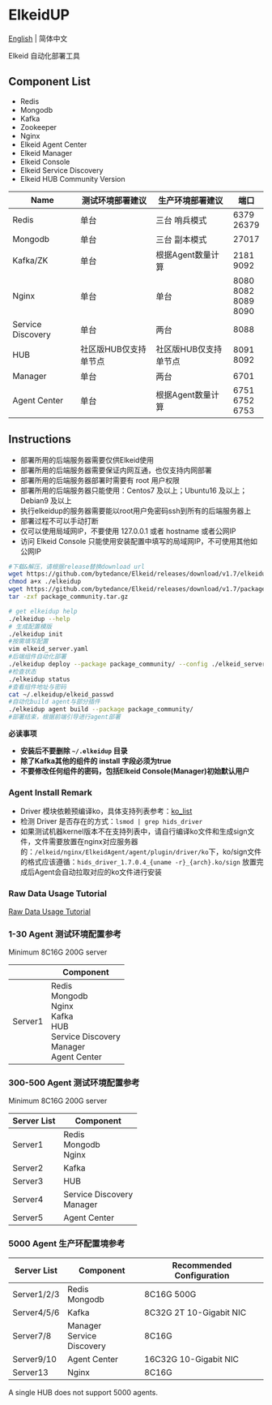 # ElkeidUP

[English](README.md) | 简体中文

Elkeid 自动化部署工具

## Component List
* Redis
* Mongodb
* Kafka
* Zookeeper
* Nginx
* Elkeid Agent Center
* Elkeid Manager
* Elkeid Console
* Elkeid Service Discovery
* Elkeid HUB Community Version



| **Name**          | 测试环境部署建议      | 生产环境部署建议      | 端口                               |
| ----------------- | --------------------- | --------------------- | ---------------------------------- |
| Redis             | 单台                  | 三台 哨兵模式         | 6379<br />26379                    |
| Mongodb           | 单台                  | 三台 副本模式         | 27017                              |
| Kafka/ZK          | 单台                  | 根据Agent数量计算     | 2181<br />9092                     |
| Nginx             | 单台                  | 单台                  | 8080<br />8082<br />8089<br />8090 |
| Service Discovery | 单台                  | 两台                  | 8088                               |
| HUB               | 社区版HUB仅支持单节点 | 社区版HUB仅支持单节点 | 8091<br />8092                     |
| Manager           | 单台                  | 两台                  | 6701                               |
| Agent Center      | 单台                  | 根据Agent数量计算     | 6751<br />6752<br />6753           |



## Instructions

* 部署所用的后端服务器需要仅供Elkeid使用
* 部署所用的后端服务器需要保证内网互通，也仅支持内网部署
* 部署所用的后端服务器部署时需要有 root 用户权限
* 部署所用的后端服务器只能使用：Centos7 及以上；Ubuntu16 及以上；Debian9 及以上
* 执行elkeidup的服务器需要能以root用户免密码ssh到所有的后端服务器上
* 部署过程不可以手动打断
* 仅可以使用局域网IP，不要使用 127.0.0.1 或者 hostname 或者公网IP
* 访问 Elkeid Console 只能使用安装配置中填写的局域网IP，不可使用其他如公网IP

```bash
#下载&解压，请根据release替换download url
wget https://github.com/bytedance/Elkeid/releases/download/v1.7/elkeidup
chmod a+x ./elkeidup
wget https://github.com/bytedance/Elkeid/releases/download/v1.7/package_community.tar.gz
tar -zxf package_community.tar.gz

# get elkeidup help
./elkeidup --help
# 生成配置模版
./elkeidup init
#按需填写配置
vim elkeid_server.yaml
#后端组件自动化部署
./elkeidup deploy --package package_community/ --config ./elkeid_server.yaml
#检查状态
./elkeidup status
#查看组件地址与密码
cat ~/.elkeidup/elkeid_passwd
#自动化build agent与部分插件
./elkeidup agent build --package package_community/
#部署结束，根据前端引导进行agent部署
```


**必读事项**

* **安装后不要删除 `~/.elkeidup` 目录**
* **除了Kafka其他的组件的 install 字段必须为true**
* **不要修改任何组件的密码，包括Elkeid Console(Manager)初始默认用户**

### Agent Install Remark
* Driver 模块依赖预编译ko，具体支持列表参考：[ko_list](https://github.com/bytedance/Elkeid/blob/main/driver/ko_list.md)
* 检测 Driver 是否存在的方式：`lsmod | grep hids_driver`
* 如果测试机器kernel版本不在支持列表中，请自行编译ko文件和生成sign文件，文件需要放置在nginx对应服务器的：`/elkeid/nginx/ElkeidAgent/agent/plugin/driver/ko`下，ko/sign文件的格式应该遵循：`hids_driver_1.7.0.4_{uname -r}_{arch}.ko/sign` 放置完成后Agent会自动拉取对应的ko文件进行安装


### Raw Data Usage Tutorial
[Raw Data Usage Tutorial](raw_data_usage_tutorial-zh_CN.md)

### 1-30 Agent 测试环境配置参考

Minimum 8C16G 200G server

|         | Component                                                    |
| ------- | ------------------------------------------------------------ |
| Server1 | Redis<br />Mongodb<br />Nginx<br />Kafka<br />HUB<br />Service Discovery<br />Manager<br />Agent Center |



### 300-500 Agent 测试环境配置参考

Minimum 8C16G 200G server

| Server List | Component                      |
| ----------- | ------------------------------ |
| Server1     | Redis<br />Mongodb<br />Nginx  |
| Server2     | Kafka                          |
| Server3     | HUB                            |
| Server4     | Service Discovery<br />Manager |
| Server5     | Agent Center                   |



### 5000 Agent 生产环配置境参考

| Server List | Component                  | Recommended Configuration |
|-------------|----------------------------| ------------------------- |
| Server1/2/3 | Redis<br />Mongodb               | 8C16G 500G                |
| Server4/5/6 | Kafka                      | 8C32G 2T 10-Gigabit NIC   |
| Server7/8   | Manager<br />Service Discovery | 8C16G                     |
| Server9/10  | Agent Center               | 16C32G  10-Gigabit NIC    |
| Server13    | Nginx                      | 8C16G                     |

A single HUB does not support 5000 agents.

